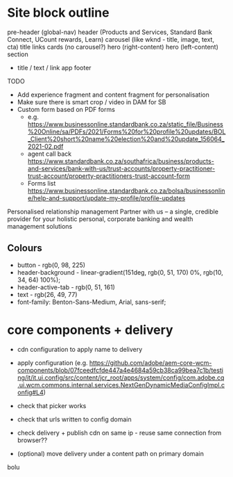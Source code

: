 # Site block outline

pre-header (global-nav)
header (Products and Services, Standard Bank Connect, UCount rewards, Learn)
carousel (like wknd - title, image, text, cta)
title
links
cards (no carousel?)
hero (right-content)
hero (left-content)
section
* title / text / link
app
footer


TODO
* Add experience fragment and content fragment for personalisation
* Make sure there is smart crop / video in DAM for SB
* Custom form based on PDF forms
  * e.g. https://www.businessonline.standardbank.co.za/static_file/Business%20Online/sa/PDFs/2021/Forms%20for%20profile%20updates/BOL_Client%20short%20name%20election%20and%20update_156064_2021-02.pdf
  * agent call back https://www.standardbank.co.za/southafrica/business/products-and-services/bank-with-us/trust-accounts/property-practitioner-trust-account/property-practitioners-trust-account-form
  * Forms list https://www.businessonline.standardbank.co.za/bolsa/businessonline/help-and-support/update-my-profile/profile-updates



Personalised relationship management
Partner with us – a single, credible provider for your holistic personal, corporate banking and wealth management solutions




## Colours
* button - rgb(0, 98, 225)
* header-background - linear-gradient(151deg, rgb(0, 51, 170) 0%, rgb(10, 34, 64) 100%);
* header-active-tab - rgb(0, 51, 161)
* text - rgb(26, 49, 77)
* font-family: Benton-Sans-Medium, Arial, sans-serif;











# core components + delivery
* cdn configuration to apply name to delivery
* apply configuration (e.g. https://github.com/adobe/aem-core-wcm-components/blob/07fceedfcfde447a4e4684a59cb38ca99bea7c1b/testing/it/it.ui.config/src/content/jcr_root/apps/system/config/com.adobe.cq.ui.wcm.commons.internal.services.NextGenDynamicMediaConfigImpl.config#L4)
* check that picker works
* check that urls written to config domain
* check delivery + publish cdn on same ip - reuse same connection from browser??

* (optional) move delivery under a content path on primary domain


bolu